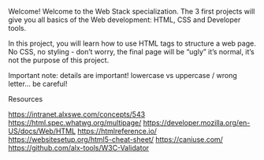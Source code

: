 Welcome!
Welcome to the Web Stack specialization. The 3 first projects will give you all basics of the Web development: HTML, CSS and Developer tools.

In this project, you will learn how to use HTML tags to structure a web page. No CSS, no styling - don’t worry, the final page will be “ugly” it’s normal, it’s not the purpose of this project.

Important note: details are important! lowercase vs uppercase / wrong letter… be careful!

Resources

https://intranet.alxswe.com/concepts/543
https://html.spec.whatwg.org/multipage/
https://developer.mozilla.org/en-US/docs/Web/HTML
https://htmlreference.io/
https://websitesetup.org/html5-cheat-sheet/
https://caniuse.com/
https://github.com/alx-tools/W3C-Validator

